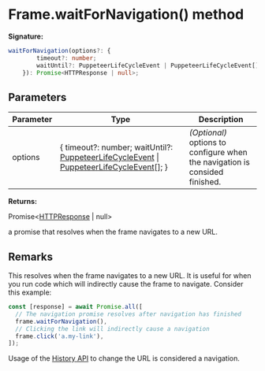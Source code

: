 # Frame.waitForNavigation() method

**Signature:**

```typescript
waitForNavigation(options?: {
        timeout?: number;
        waitUntil?: PuppeteerLifeCycleEvent | PuppeteerLifeCycleEvent[];
    }): Promise<HTTPResponse | null>;
```

## Parameters

| Parameter | Type                                                                                                                                                                          | Description                                                                      |
| --------- | ----------------------------------------------------------------------------------------------------------------------------------------------------------------------------- | -------------------------------------------------------------------------------- |
| options   | { timeout?: number; waitUntil?: [PuppeteerLifeCycleEvent](./puppeteer.puppeteerlifecycleevent.md) \| [PuppeteerLifeCycleEvent](./puppeteer.puppeteerlifecycleevent.md)\[\]; } | <i>(Optional)</i> options to configure when the navigation is consided finished. |

**Returns:**

Promise&lt;[HTTPResponse](./puppeteer.httpresponse.md) \| null&gt;

a promise that resolves when the frame navigates to a new URL.

## Remarks

This resolves when the frame navigates to a new URL. It is useful for when you run code which will indirectly cause the frame to navigate. Consider this example:

```js
const [response] = await Promise.all([
  // The navigation promise resolves after navigation has finished
  frame.waitForNavigation(),
  // Clicking the link will indirectly cause a navigation
  frame.click('a.my-link'),
]);
```

Usage of the [History API](https://developer.mozilla.org/en-US/docs/Web/API/History_API) to change the URL is considered a navigation.
